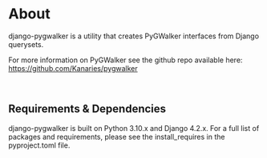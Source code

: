 # About

django-pygwalker is a utility that creates PyGWalker interfaces from Django querysets.

For more information on PyGWalker see the github repo available here: https://github.com/Kanaries/pygwalker

<br/>

## Requirements & Dependencies

django-pygwalker is built on Python 3.10.x and Django 4.2.x. For a full list of packages and requirements, please
see the install_requires in the pyproject.toml file.

<br/>
